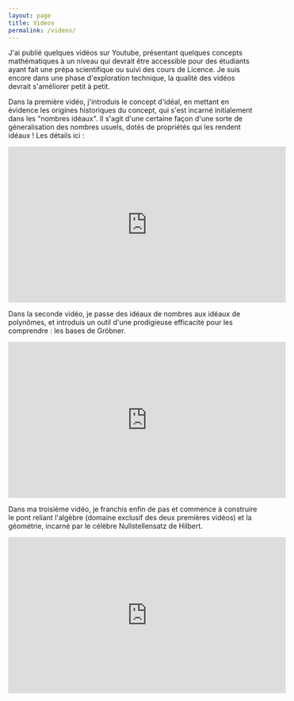 ```yaml
---
layout: page
title: Videos
permalink: /videos/
---
```


J'ai publié quelques vidéos sur Youtube, présentant quelques concepts mathématiques à un niveau qui devrait être accessible pour des étudiants ayant fait une prépa scientifique ou suivi des cours de Licence. Je suis encore dans une phase d'exploration technique, la qualité des vidéos devrait s'améliorer petit à petit.

Dans la première vidéo, j'introduis le concept d'idéal, en mettant en évidence les origines historiques du concept, qui s'est incarné initialement dans les "nombres idéaux". Il s'agit d'une certaine façon d'une sorte de géneralisation des nombres usuels, dotés de propriétés qui les rendent idéaux ! Les détails ici :

<center><iframe width="560" height="315" src="https://www.youtube.com/embed/WTuqN5YtWKo" frameborder="0" allow="autoplay; encrypted-media" allowfullscreen></iframe></center>

Dans la seconde vidéo, je passe des idéaux de nombres aux idéaux de polynômes, et introduis un outil d'une prodigieuse efficacité pour les comprendre : les bases de Gröbner.

<center><iframe width="560" height="315" src="https://www.youtube.com/embed/WvbAfhOH4ik" frameborder="0" allow="autoplay; encrypted-media" allowfullscreen></iframe></center>

Dans ma troisième vidéo, je franchis enfin de pas et commence à construire le pont reliant l'algèbre (domaine exclusif des deux premières vidéos) et la géométrie, incarné par le célèbre Nullstellensatz de Hilbert.

<center><iframe width="560" height="315" src="https://www.youtube.com/embed/SU6TsD3TM4k" frameborder="0" allow="autoplay; encrypted-media" allowfullscreen></iframe></center>
